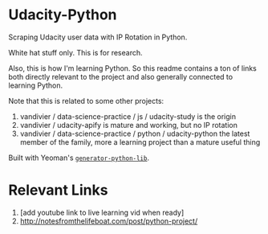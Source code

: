 # Udacity-Python

Scraping Udacity user data with IP Rotation in Python.

White hat stuff only. This is for research.

Also, this is how I'm learning Python. So this readme contains a ton of links both directly relevant to the project and also generally connected to learning Python.

Note that this is related to some other projects:

1. vandivier / data-science-practice / js / udacity-study       is the origin
2. vandivier / udacity-apify                                    is mature and working, but no IP rotation
3. vandivier / data-science-practice / python / udacity-python  the latest member of the family, more a learning project than a mature useful thing

Built with Yeoman's [`generator-python-lib`](https://gitlab.com/hyper-expanse/generator-python-lib/tree/master).

# Relevant Links

1. [add youtube link to live learning vid when ready]
2. http://notesfromthelifeboat.com/post/python-project/
